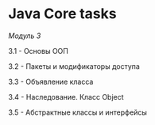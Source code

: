 # Java Core tasks
*Модуль 3*

3.1 - Основы ООП

3.2 - Пакеты и модификаторы доступа
 
3.3 - Объявление класса

3.4 - Наследование. Класс Object

3.5 - Абстрактные классы и интерфейсы
 